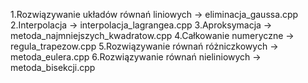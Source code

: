 1.Rozwiązywanie układów równań liniowych → eliminacja_gaussa.cpp
2.Interpolacja → interpolacja_lagrangea.cpp
3.Aproksymacja → metoda_najmniejszych_kwadratow.cpp
4.Całkowanie numeryczne → regula_trapezow.cpp
5.Rozwiązywanie równań różniczkowych → metoda_eulera.cpp
6.Rozwiązywanie równań nieliniowych → metoda_bisekcji.cpp
